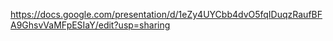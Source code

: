 https://docs.google.com/presentation/d/1eZy4UYCbb4dvO5fqIDuqzRaufBFA9GhsvVaMFpESIaY/edit?usp=sharing
